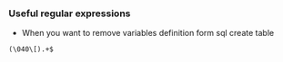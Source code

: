 ### Useful regular expressions

* When you want to remove variables definition form sql create table 

`(\040\[).+$`

